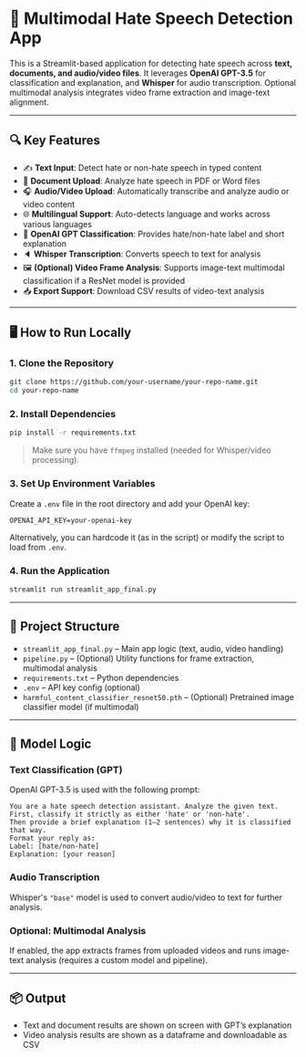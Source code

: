 # 🧠 Multimodal Hate Speech Detection App

This is a Streamlit-based application for detecting hate speech across **text, documents, and audio/video files**. It leverages **OpenAI GPT-3.5** for classification and explanation, and **Whisper** for audio transcription. Optional multimodal analysis integrates video frame extraction and image-text alignment.

---

## 🔍 Key Features

- ✍️ **Text Input**: Detect hate or non-hate speech in typed content  
- 📄 **Document Upload**: Analyze hate speech in PDF or Word files  
- 🎧 **Audio/Video Upload**: Automatically transcribe and analyze audio or video content  
- 🌐 **Multilingual Support**: Auto-detects language and works across various languages  
- 🤖 **OpenAI GPT Classification**: Provides hate/non-hate label and short explanation  
- 🔈 **Whisper Transcription**: Converts speech to text for analysis  
- 🖼️ **(Optional) Video Frame Analysis**: Supports image-text multimodal classification if a ResNet model is provided  
- 📥 **Export Support**: Download CSV results of video-text analysis  

---

## 🖥️ How to Run Locally

### 1. Clone the Repository

```bash
git clone https://github.com/your-username/your-repo-name.git
cd your-repo-name
```

### 2. Install Dependencies

```bash
pip install -r requirements.txt
```

> Make sure you have `ffmpeg` installed (needed for Whisper/video processing).

### 3. Set Up Environment Variables

Create a `.env` file in the root directory and add your OpenAI key:

```env
OPENAI_API_KEY=your-openai-key
```

Alternatively, you can hardcode it (as in the script) or modify the script to load from `.env`.

### 4. Run the Application

```bash
streamlit run streamlit_app_final.py
```

---

## 📁 Project Structure

- `streamlit_app_final.py` – Main app logic (text, audio, video handling)  
- `pipeline.py` – (Optional) Utility functions for frame extraction, multimodal analysis  
- `requirements.txt` – Python dependencies  
- `.env` – API key config (optional)  
- `harmful_content_classifier_resnet50.pth` – (Optional) Pretrained image classifier model (if multimodal)  

---

## 🧠 Model Logic

### Text Classification (GPT)
OpenAI GPT-3.5 is used with the following prompt:

```
You are a hate speech detection assistant. Analyze the given text.
First, classify it strictly as either 'hate' or 'non-hate'.
Then provide a brief explanation (1–2 sentences) why it is classified that way.
Format your reply as:
Label: [hate/non-hate]
Explanation: [your reason]
```

### Audio Transcription
Whisper's `"base"` model is used to convert audio/video to text for further analysis.

### Optional: Multimodal Analysis
If enabled, the app extracts frames from uploaded videos and runs image-text analysis (requires a custom model and pipeline).

---

## 📦 Output

- Text and document results are shown on screen with GPT’s explanation  
- Video analysis results are shown as a dataframe and downloadable as CSV